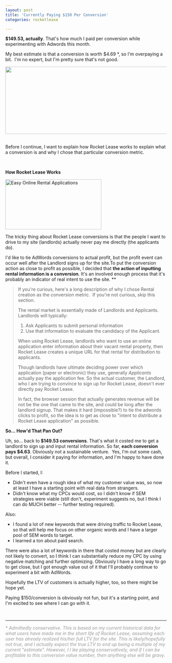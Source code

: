 ```yaml
---
layout: post
title: 'Currently Paying $150 Per Conversion'
categories: rocketlease

---
```


<strong>$149.53, actually</strong>. That's how much I paid per conversion while experimenting with Adwords this month.

My best estimate is that a conversion is worth $4.69 *, so I'm overpaying a bit.  I'm no expert, but I'm pretty sure that's not good.
<p style="text-align: center;"><a href="http://ezliu.com/wp-content/uploads/2012/05/CPC21.png"><img class="aligncenter size-full wp-image-153" title="CPC2" src="http://ezliu.com/wp-content/uploads/2012/05/CPC21.png" alt="" width="782" height="210" /></a> <a href="http://ezliu.com/wp-content/uploads/2012/05/CPC2.png">
</a></p>
Before I continue, I want to explain how Rocket Lease works to explain what a conversion is and why I chose that particular conversion metric.

&nbsp;

<strong>How Rocket Lease Works</strong>

<a href="http://www.rocketlease.com"><img class="alignright" title="Easy Online Rental Applications" src="http://ezliu.com/wp-content/uploads/2012/05/rl2-300x156.png" alt="Easy Online Rental Applications" width="300" height="156" /></a>

The tricky thing about Rocket Lease conversions is that the people I want to drive to my site (landlords) actually never pay me directly (the applicants do).

I'd like to tie AdWords conversions to actual profit, but the profit event can occur well after the Landlord signs up for the site.To put the conversion action as close to profit as possible, I decided that <strong>the action of inputting rental information is a conversion</strong>. It's an involved enough process that it's probably an indicator of real intent to use the site. **
<blockquote>If you're curious, here's a long description of why I chose Rental creation as the conversion metric.  If you're not curious, skip this section.

The rental market is essentially made of Landlords and Applicants. Landlords will typically:
<ol>
	<li>Ask Applicants to submit personal information</li>
	<li>Use that information to evaluate the candidacy of the Applicant.</li>
</ol>
When using Rocket Lease, landlords who want to use an online application enter information about their vacant rental property, then Rocket Lease creates a unique URL for that rental for distribution to applicants.

Though landlords have ultimate deciding power over which application (paper or electronic) they use, generally *Applicants* actually pay the application fee. So the actual customer, the Landlord, who I am trying to convince to sign up for Rocket Lease, doesn't ever directly pay Rocket Lease.

In fact, the browser session that actually generates revenue will be not be the one that came to the site, and could be long after the landlord signup. That makes it hard (impossible?) to tie the adwords clicks to profit, so the idea is to get as close to "intent to distribute a Rocket Lease application" as possible.</blockquote>
<strong>So... How'd That Pan Out?</strong>

Uh, so... back to<strong> $149.53 conversions</strong>. That's what it costed me to get a landlord to sign up and input rental information. So far, <strong>each conversion pays $4.63</strong>. Obviously not a sustainable venture.  Yes, I'm out some cash, but overall, I consider it paying for information, and I'm happy to have done it.

Before I started, I:
<ul>
	<li>Didn't even have a rough idea of what my customer value was, so now at least I have a starting point with real data from strangers.</li>
	<li>Didn't know what my CPCs would cost, so I didn't know if SEM strategies were viable (still don't, experiment suggests no, but I think I can do MUCH better -- further testing required).</li>
</ul>
Also:
<ul>
	<li>I found a lot of new keywords that were driving traffic to Rocket Lease, so that will help me focus on other organic words and I have a larger pool of SEM words to target.</li>
	<li>I learned a ton about paid search.</li>
</ul>
There were also a lot of keywords in there that costed money but are clearly not likely to convert, so I think I can substantially reduce my CPC by using negative matching and further optimizing. Obviously I have a long way to go to get close, but I got enough value out of it that I'll probably continue to experiment a bit with AdWords.

Hopefully the LTV of customers is actually higher, too, so there might be hope yet.

Paying $150/conversion is obviously not fun, but it's a starting point, and I'm excited to see where I can go with it.

&nbsp;

<hr />

<address><span style="color: #999999;">* Admittedly conservative. This is based on my current historical data for what users have made me in the short life of Rocket Lease, assuming each user has already realized his/her full LTV for the site. This is likely/hopefully not true, and I actually expect the true LTV to end up being a multiple of my current "estimate". However, I l ike playing conservatively, and if I can be profitable to this conversion value number, then anything else will be gravy.</span></address>
<div><strong>
</strong></div>
<address> </address>
